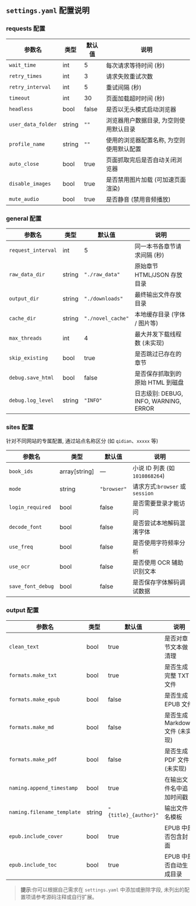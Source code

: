 ## `settings.yaml` 配置说明

### requests 配置

| 参数名            | 类型    | 默认值          | 说明                                   |
|------------------|--------|---------------|--------------------------------------|
| `wait_time`        | int    | 5             | 每次请求等待时间 (秒)                     |
| `retry_times`      | int    | 3             | 请求失败重试次数                          |
| `retry_interval`   | int    | 5             | 重试间隔 (秒)                           |
| `timeout`          | int    | 30            | 页面加载超时时间 (秒)                     |
| `headless`         | bool   | false         | 是否以无头模式启动浏览器                   |
| `user_data_folder` | string | `""`          | 浏览器用户数据目录, 为空则使用默认目录      |
| `profile_name`     | string | `""`          | 使用的浏览器配置名称, 为空则使用默认配置        |
| `auto_close`       | bool   | true          | 页面抓取完后是否自动关闭浏览器               |
| `disable_images`   | bool   | true          | 是否禁用图片加载 (可加速页面渲染)           |
| `mute_audio`       | bool   | true          | 是否静音 (禁用音频播放)                 |


### general 配置

| 参数名               | 类型    | 默认值              | 说明                                   |
|---------------------|--------|-------------------|--------------------------------------|
| `request_interval`   | int    | 5                 | 同一本书各章节请求间隔 (秒)               |
| `raw_data_dir`       | string | `"./raw_data"`    | 原始章节 HTML/JSON 存放目录             |
| `output_dir`         | string | `"./downloads"`   | 最终输出文件存放目录                   |
| `cache_dir`          | string | `"./novel_cache"` | 本地缓存目录 (字体 / 图片等)       |
| `max_threads`        | int    | 4                 | 最大并发下载线程数 (未实现)               |
| `skip_existing`      | bool   | true              | 是否跳过已存在的章节                     |
| `debug.save_html`    | bool   | false             | 是否保存抓取到的原始 HTML 到磁盘         |
| `debug.log_level`    | string | `"INFO"`          | 日志级别: DEBUG, INFO, WARNING, ERROR |


### sites 配置

针对不同网站的专属配置, 通过站点名称区分 (如 `qidian`、`xxxxx` 等)

| 参数名           | 类型             | 默认值    | 说明                                       |
|-----------------|-----------------|---------|------------------------------------------|
| `book_ids`        | array[string]    | —       | 小说 ID 列表 (如 `1010868264`)               |
| `mode`            | string           | `"browser"` | 请求方式:`browser` 或 `session`              |
| `login_required`  | bool             | false   | 是否需要登录才能访问                         |
| `decode_font`     | bool             | false   | 是否尝试本地解码混淆字体                       |
| `use_freq`        | bool             | false   | 是否使用字符频率分析                         |
| `use_ocr`         | bool             | false   | 是否使用 OCR 辅助识别文本                    |
| `save_font_debug` | bool             | false   | 是否保存字体解码调试数据                     |


### output 配置

| 参数名                         | 类型     | 默认值                          | 说明                                       |
|-------------------------------|---------|-------------------------------|-------------------------------------------|
| `clean_text`                  | bool    | true                          | 是否对章节文本做清理                         |
| `formats.make_txt`            | bool    | true                          | 是否生成完整 TXT 文件                       |
| `formats.make_epub`           | bool    | false                         | 是否生成 EPUB 文件                         |
| `formats.make_md`             | bool    | false                         | 是否生成 Markdown 文件 (未实现)             |
| `formats.make_pdf`            | bool    | false                         | 是否生成 PDF 文件 (未实现)                  |
| `naming.append_timestamp`     | bool    | true                          | 在输出文件名中追加时间戳                     |
| `naming.filename_template`    | string  | `"{title}_{author}"`          | 输出文件名模板                              |
| `epub.include_cover`          | bool    | true                          | EPUB 中是否包含封面                         |
| `epub.include_toc`            | bool    | true                          | EPUB 中是否自动生成目录                     |

> **提示**:你可以根据自己需求在 `settings.yaml` 中添加或删除字段, 未列出的配置项请参考源码注释或自行扩展。
